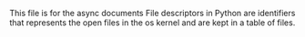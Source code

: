 This file is for the async documents
File descriptors in Python are identifiers that represents the open files in the os
kernel and are kept in a table of files.
